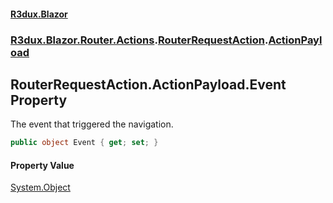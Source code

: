 #### [R3dux.Blazor](R3dux.Blazor.md 'R3dux.Blazor')
### [R3dux.Blazor.Router.Actions](R3dux.Blazor.md#R3dux.Blazor.Router.Actions 'R3dux.Blazor.Router.Actions').[RouterRequestAction](RouterRequestAction.md 'R3dux.Blazor.Router.Actions.RouterRequestAction').[ActionPayload](RouterRequestAction.ActionPayload.md 'R3dux.Blazor.Router.Actions.RouterRequestAction.ActionPayload')

## RouterRequestAction.ActionPayload.Event Property

The event that triggered the navigation.

```csharp
public object Event { get; set; }
```

#### Property Value
[System.Object](https://docs.microsoft.com/en-us/dotnet/api/System.Object 'System.Object')